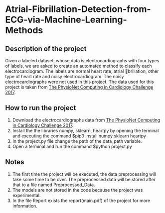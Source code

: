 # Atrial-Fibrillation-Detection-from-ECG-via-Machine-Learning-Methods

## Description of the project
Given a labeled dataset, whose data is electrocardiographs with four types of labels, we are asked to create an automated method to classify each electrocardiogram. The labels are normal heart rate, atrial brillation, other type of heart rate and noisy electrocardiogram. The noisy electrocardiographs were not used in this project. The data used for this project is taken from [The PhysioNet Computing in Cardiology Challenge 2017](https://physionet.org/content/challenge-2017/1.0.0/).

## How to run the project
1. Download the electrocardiographs data from [The PhysioNet Computing in Cardiology Challenge 2017](https://physionet.org/content/challenge-2017/1.0.0/).
2. Install the the libraries numpy, sklearn, heartpy by opening the terminal and executing the command $pip3 install numpy sklearn heartpy
3. In the project.py file change the path of the data_path variable.
4. Open a terminal and run the command $python project.py

## Notes
1. The first time the project will be executed, the data preprocessing will take some time to be over. The preprocessed data will be stored after that to a file named Preprocessed_Data.
2. The models are not stored in the code because the project was experimental.
3. In the file Report exists the report(main.pdf) of the project for more information.
